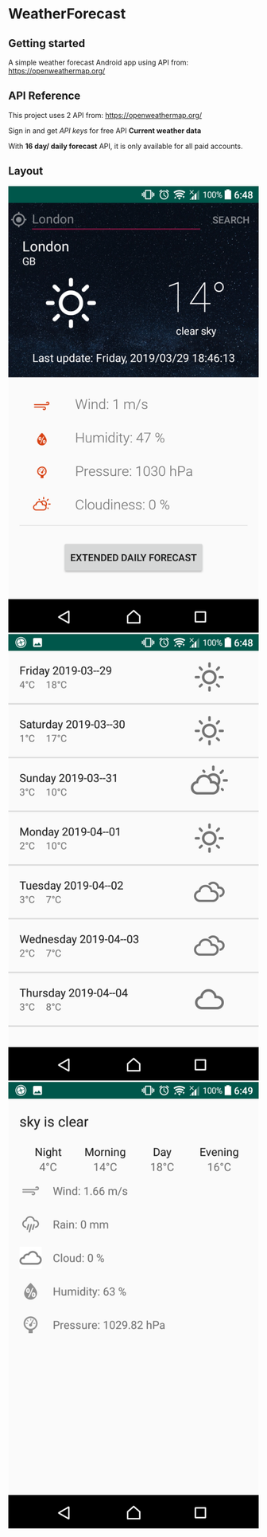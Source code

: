 # WeatherForecast
## Getting started
A simple weather forecast Android app using API from: https://openweathermap.org/
## API Reference
This project uses 2 API from: https://openweathermap.org/

Sign in and get *API keys* for free API **Current weather data**

With **16 day/ daily forecast** API, it is only available for all paid accounts.
## Layout
![<img alt="activity_main_layout" width=200>](activity_main.png)
![<img alt="activity_weather_forecast_layout" width=200>](activity_weather_forecast.png)
![<img alt="activity_extended_info_layout" width=200>](activity_extended_info.png)
